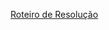 <a href="https://docs.google.com/document/d/1ddGYX8Q2Yg8eXtF5AzUnQIVU7lD2nUcWpEIXOd75cKE/edit?usp=sharing" target="_blank" >Roteiro de Resolução</a>
